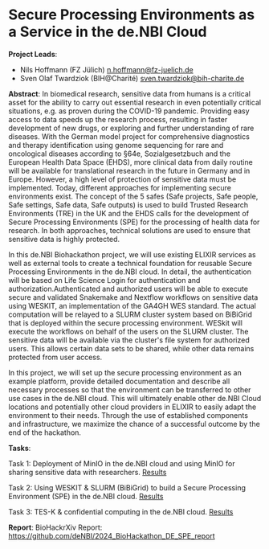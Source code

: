 # Secure Processing Environments as a Service in the de.NBI Cloud

**Project Leads**:
- Nils Hoffmann (FZ Jülich) n.hoffmann@fz-juelich.de
- Sven Olaf Twardziok (BIH@Charité) sven.twardziok@bih-charite.de

**Abstract**:
In biomedical research, sensitive data from humans is a critical asset for the ability to carry out essential research in even potentially critical situations, e.g. as proven during the COVID-19 pandemic. Providing easy access to data speeds up the research process, resulting in faster development of new drugs, or exploring and further understanding of rare diseases. With the German model project for comprehensive diagnostics and therapy identification using genome sequencing for rare and oncological diseases according to §64e, Sozialgesetzbuch and the European Health Data Space (EHDS), more clinical data from daily routine will be available for translational research in the future in Germany and in Europe. However, a high level of protection of sensitive data must be implemented. Today, different approaches for implementing secure environments exist. The concept of the 5 safes (Safe projects, Safe people, Safe settings, Safe data, Safe outputs) is used to build Trusted Research Environments (TRE) in the UK and the EHDS calls for the development of Secure Processing Environments (SPE) for the processing of health data for research. In both approaches, technical solutions are used to ensure that sensitive data is highly protected.

In this de.NBI Biohackathon project, we will use existing ELIXIR services as well as external tools to create a technical foundation for reusable Secure Processing Environments in the de.NBI cloud. In detail, the authentication will be based on Life Science Login for authentication and authorization.Authenticated and authorized users will be able to execute secure and validated Snakemake and Nextflow workflows on sensitive data using WESKIT, an implementation of the GA4GH WES standard. The actual computation will be relayed to a SLURM cluster system based on BiBiGrid that is deployed within the secure processing environment. WESkit will execute the workflows on behalf of the users on the SLURM cluster. The sensitive data will be available via the cluster's file system for authorized users. This allows certain data sets to be shared, while other data remains protected from user access.

In this project, we will set up the secure processing environment as an example platform, provide detailed documentation and describe all necessary processes so that the environment can be transferred to other use cases in the de.NBI cloud. This will ultimately enable other de.NBI Cloud locations and potentially other cloud providers in ELIXIR to easily adapt the environment to their needs. Through the use of established components and infrastructure, we maximize the chance of a successful outcome by the end of the hackathon.

**Tasks**:

Task 1: Deployment of MinIO in the de.NBI cloud and using MinIO for sharing sensitive data with researchers. [Results](./task1)

Task 2: Using WESKIT & SLURM (BiBiGrid) to build a Secure Processing Environment (SPE) in the de.NBI cloud. [Results](./task2)

Task 3: TES-K & confidential computing in the de.NBI cloud. [Results](https://github.com/deNBI/deNBI-cloud-kubeone)

**Report**:
BioHackrXiv  Report: https://github.com/deNBI/2024_BioHackathon_DE_SPE_report
